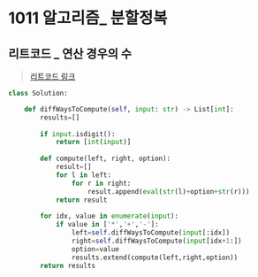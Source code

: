 # 1011 알고리즘_ 분할정복



## 리트코드 _ 연산 경우의 수

>[리트코드 링크](https://leetcode.com/problems/different-ways-to-add-parentheses/)

```python
class Solution:

    def diffWaysToCompute(self, input: str) -> List[int]:
        results=[]
        
        if input.isdigit():
            return [int(input)]
        
        def compute(left, right, option):
            result=[]
            for l in left:
                for r in right:
                    result.append(eval(str(l)+option+str(r)))
            return result
        
        for idx, value in enumerate(input):
            if value in ['*','+','-']:
                left=self.diffWaysToCompute(input[:idx])
                right=self.diffWaysToCompute(input[idx+1:])
                option=value
                results.extend(compute(left,right,option))
        return results
```

